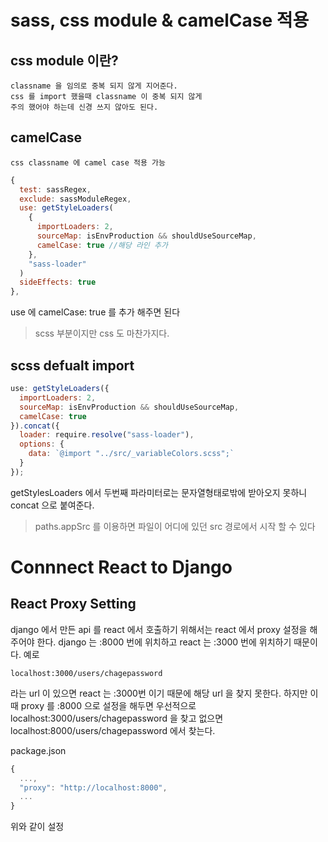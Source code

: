# sass, css module & camelCase 적용

## css module 이란?

    classname 을 임의로 중복 되지 않게 지어준다.
    css 를 import 했을때 classname 이 중복 되지 않게
    주의 했어야 하는데 신경 쓰지 않아도 된다.

## camelCase

    css classname 에 camel case 적용 가능

```javascript
{
  test: sassRegex,
  exclude: sassModuleRegex,
  use: getStyleLoaders(
    {
      importLoaders: 2,
      sourceMap: isEnvProduction && shouldUseSourceMap,
      camelCase: true //해당 라인 추가
    },
    "sass-loader"
  )
  sideEffects: true
},
```

use 에 camelCase: true 를 추가 해주면 된다

> scss 부분이지만 css 도 마찬가지다.

## scss defualt import

```javascript
use: getStyleLoaders({
  importLoaders: 2,
  sourceMap: isEnvProduction && shouldUseSourceMap,
  camelCase: true
}).concat({
  loader: require.resolve("sass-loader"),
  options: {
    data: `@import "../src/_variableColors.scss";`
  }
});
```

getStylesLoaders 에서 두번째 파라미터로는 문자열형태로밖에 받아오지 못하니 concat 으로 붙여준다.

> paths.appSrc 를 이용하면 파일이 어디에 있던 src 경로에서 시작 할 수 있다

# Connnect React to Django

## React Proxy Setting

django 에서 만든 api 를 react 에서 호출하기 위해서는 react 에서 proxy 설정을 해주어야 한다. django 는 :8000 번에 위치하고 react 는 :3000 번에 위치하기 때문이다.
예로

```
localhost:3000/users/chagepassword
```

라는 url 이 있으면 react 는 :3000번 이기 때문에 해당 url 을 찾지 못한다. 하지만 이때 proxy 를 :8000 으로 설정을 해두면 우선적으로 localhost:3000/users/chagepassword 을 찾고 없으면 localhost:8000/users/chagepassword 에서 찾는다.

package.json

```javascript
{
  ...,
  "proxy": "http://localhost:8000",
  ...
}
```

위와 같이 설정
